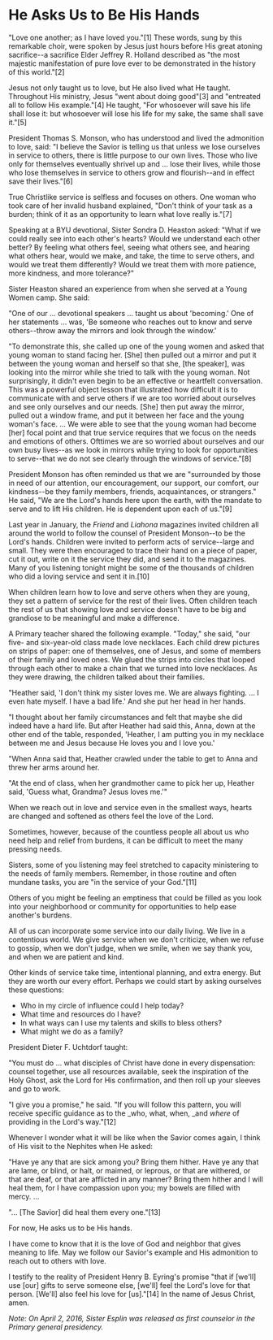 # He Asks Us to Be His Hands

"Love one another; as I have loved you."[1] These words, sung by this
remarkable choir, were spoken by Jesus just hours before His great atoning
sacrifice--a sacrifice Elder Jeffrey R. Holland described as "the most
majestic manifestation of pure love ever to be demonstrated in the history of
this world."[2]

Jesus not only taught us to love, but He also lived what He taught. Throughout
His ministry, Jesus "went about doing good"[3] and "entreated all to follow
His example."[4] He taught, "For whosoever will save his life shall lose it:
but whosoever will lose his life for my sake, the same shall save it."[5]

President Thomas S. Monson, who has understood and lived the admonition to
love, said: "I believe the Savior is telling us that unless we lose ourselves
in service to others, there is little purpose to our own lives. Those who live
only for themselves eventually shrivel up and ... lose their lives, while those
who lose themselves in service to others grow and flourish--and in effect save
their lives."[6]

True Christlike service is selfless and focuses on others. One woman who took
care of her invalid husband explained, "Don't think of your task as a burden;
think of it as an opportunity to learn what love really is."[7]

Speaking at a BYU devotional, Sister Sondra D. Heaston asked: "What if we
could really see into each other's hearts? Would we understand each other
better? By feeling what others feel, seeing what others see, and hearing what
others hear, would we make, and take, the time to serve others, and would we
treat them differently? Would we treat them with more patience, more kindness,
and more tolerance?"

Sister Heaston shared an experience from when she served at a Young Women
camp. She said:

"One of our ... devotional speakers ... taught us about 'becoming.' One of her
statements ... was, 'Be someone who reaches out to know and serve others--throw
away the mirrors and look through the window.'

"To demonstrate this, she called up one of the young women and asked that
young woman to stand facing her. [She] then pulled out a mirror and put it
between the young woman and herself so that she, [the speaker], was looking
into the mirror while she tried to talk with the young woman. Not
surprisingly, it didn't even begin to be an effective or heartfelt
conversation. This was a powerful object lesson that illustrated how difficult
it is to communicate with and serve others if we are too worried about
ourselves and see only ourselves and our needs. [She] then put away the
mirror, pulled out a window frame, and put it between her face and the young
woman's face. ... We were able to see that the young woman had become [her]
focal point and that true service requires that we focus on the needs and
emotions of others. Ofttimes we are so worried about ourselves and our own
busy lives--as we look in mirrors while trying to look for opportunities to
serve--that we do not see clearly through the windows of service."[8]

President Monson has often reminded us that we are "surrounded by those in
need of our attention, our encouragement, our support, our comfort, our
kindness--be they family members, friends, acquaintances, or strangers." He
said, "We are the Lord's hands here upon the earth, with the mandate to serve
and to lift His children. He is dependent upon each of us."[9]

Last year in January, the _Friend_ and _Liahona_ magazines invited children
all around the world to follow the counsel of President Monson--to be the
Lord's hands. Children were invited to perform acts of service--large and
small. They were then encouraged to trace their hand on a piece of paper, cut
it out, write on it the service they did, and send it to the magazines. Many
of you listening tonight might be some of the thousands of children who did a
loving service and sent it in.[10]

When children learn how to love and serve others when they are young, they set
a pattern of service for the rest of their lives. Often children teach the
rest of us that showing love and service doesn't have to be big and grandiose
to be meaningful and make a difference.

A Primary teacher shared the following example. "Today," she said, "our five-
and six-year-old class made love necklaces. Each child drew pictures on strips
of paper: one of themselves, one of Jesus, and some of members of their family
and loved ones. We glued the strips into circles that looped through each
other to make a chain that we turned into love necklaces. As they were
drawing, the children talked about their families.

"Heather said, 'I don't think my sister loves me. We are always fighting. ... I
even hate myself. I have a bad life.' And she put her head in her hands.

"I thought about her family circumstances and felt that maybe she did indeed
have a hard life. But after Heather had said this, Anna, down at the other end
of the table, responded, 'Heather, I am putting you in my necklace between me
and Jesus because He loves you and I love you.'

"When Anna said that, Heather crawled under the table to get to Anna and threw
her arms around her.

"At the end of class, when her grandmother came to pick her up, Heather said,
'Guess what, Grandma? Jesus loves me.'"

When we reach out in love and service even in the smallest ways, hearts are
changed and softened as others feel the love of the Lord.

Sometimes, however, because of the countless people all about us who need help
and relief from burdens, it can be difficult to meet the many pressing needs.

Sisters, some of you listening may feel stretched to capacity ministering to
the needs of family members. Remember, in those routine and often mundane
tasks, you are "in the service of your God."[11]

Others of you might be feeling an emptiness that could be filled as you look
into your neighborhood or community for opportunities to help ease another's
burdens.

All of us can incorporate some service into our daily living. We live in a
contentious world. We give service when we don't criticize, when we refuse to
gossip, when we don't judge, when we smile, when we say thank you, and when we
are patient and kind.

Other kinds of service take time, intentional planning, and extra energy. But
they are worth our every effort. Perhaps we could start by asking ourselves
these questions:

  * Who in my circle of influence could I help today? 
  * What time and resources do I have? 
  * In what ways can I use my talents and skills to bless others? 
  * What might we do as a family? 

President Dieter F. Uchtdorf taught:

"You must do ... what disciples of Christ have done in every dispensation:
counsel together, use all resources available, seek the inspiration of the
Holy Ghost, ask the Lord for His confirmation, and then roll up your sleeves
and go to work.

"I give you a promise," he said. "If you will follow this pattern, you will
receive specific guidance as to the _who, what, when, _and _where_ of
providing in the Lord's way."[12]

Whenever I wonder what it will be like when the Savior comes again, I think of
His visit to the Nephites when He asked:

"Have ye any that are sick among you? Bring them hither. Have ye any that are
lame, or blind, or halt, or maimed, or leprous, or that are withered, or that
are deaf, or that are afflicted in any manner? Bring them hither and I will
heal them, for I have compassion upon you; my bowels are filled with mercy. ...

"... [The Savior] did heal them every one."[13]

For now, He asks us to be His hands.

I have come to know that it is the love of God and neighbor that gives meaning
to life. May we follow our Savior's example and His admonition to reach out to
others with love.

I testify to the reality of President Henry B. Eyring's promise "that if
[we'll] use [our] gifts to serve someone else, [we'll] feel the Lord's love
for that person. [We'll] also feel his love for [us]."[14] In the name of
Jesus Christ, amen.

_Note: On April 2, 2016, Sister Esplin was released as first counselor in the
Primary general presidency._

